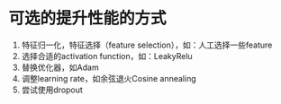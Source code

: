 # 可选的提升性能的方式
1. 特征归一化，特征选择（feature selection），如：人工选择一些feature
2. 选择合适的activation function，如：LeakyRelu
3. 替换优化器，如Adam
4. 调整learning rate，如余弦退火Cosine annealing
5. 尝试使用dropout
